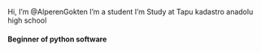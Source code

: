  Hi, I’m @AlperenGokten
I’m a student I’m Study at Tapu kadastro anadolu high school
<h4> Beginner of python software </h4>
